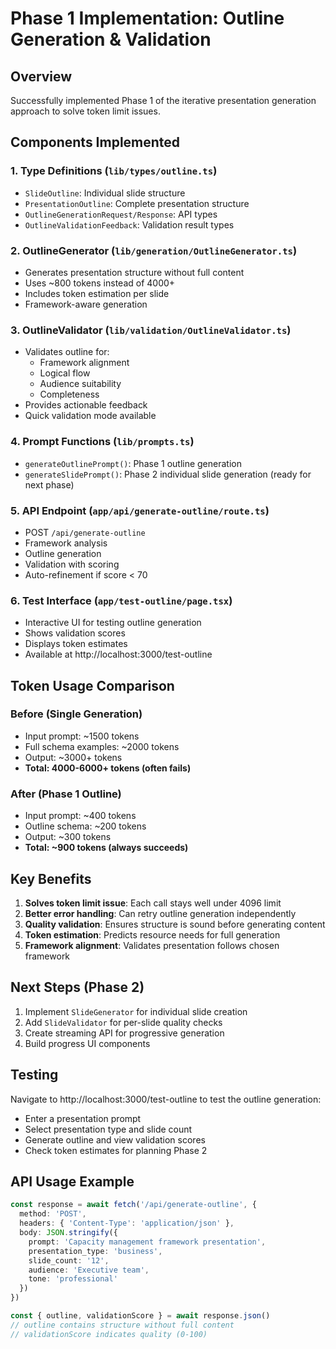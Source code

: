 # Phase 1 Implementation: Outline Generation & Validation

## Overview
Successfully implemented Phase 1 of the iterative presentation generation approach to solve token limit issues.

## Components Implemented

### 1. Type Definitions (`lib/types/outline.ts`)
- `SlideOutline`: Individual slide structure
- `PresentationOutline`: Complete presentation structure
- `OutlineGenerationRequest/Response`: API types
- `OutlineValidationFeedback`: Validation result types

### 2. OutlineGenerator (`lib/generation/OutlineGenerator.ts`)
- Generates presentation structure without full content
- Uses ~800 tokens instead of 4000+
- Includes token estimation per slide
- Framework-aware generation

### 3. OutlineValidator (`lib/validation/OutlineValidator.ts`)
- Validates outline for:
  - Framework alignment
  - Logical flow
  - Audience suitability
  - Completeness
- Provides actionable feedback
- Quick validation mode available

### 4. Prompt Functions (`lib/prompts.ts`)
- `generateOutlinePrompt()`: Phase 1 outline generation
- `generateSlidePrompt()`: Phase 2 individual slide generation (ready for next phase)

### 5. API Endpoint (`app/api/generate-outline/route.ts`)
- POST `/api/generate-outline`
- Framework analysis
- Outline generation
- Validation with scoring
- Auto-refinement if score < 70

### 6. Test Interface (`app/test-outline/page.tsx`)
- Interactive UI for testing outline generation
- Shows validation scores
- Displays token estimates
- Available at http://localhost:3000/test-outline

## Token Usage Comparison

### Before (Single Generation)
- Input prompt: ~1500 tokens
- Full schema examples: ~2000 tokens
- Output: ~3000+ tokens
- **Total: 4000-6000+ tokens (often fails)**

### After (Phase 1 Outline)
- Input prompt: ~400 tokens
- Outline schema: ~200 tokens
- Output: ~300 tokens
- **Total: ~900 tokens (always succeeds)**

## Key Benefits
1. **Solves token limit issue**: Each call stays well under 4096 limit
2. **Better error handling**: Can retry outline generation independently
3. **Quality validation**: Ensures structure is sound before generating content
4. **Token estimation**: Predicts resource needs for full generation
5. **Framework alignment**: Validates presentation follows chosen framework

## Next Steps (Phase 2)
1. Implement `SlideGenerator` for individual slide creation
2. Add `SlideValidator` for per-slide quality checks
3. Create streaming API for progressive generation
4. Build progress UI components

## Testing
Navigate to http://localhost:3000/test-outline to test the outline generation:
- Enter a presentation prompt
- Select presentation type and slide count
- Generate outline and view validation scores
- Check token estimates for planning Phase 2

## API Usage Example
```typescript
const response = await fetch('/api/generate-outline', {
  method: 'POST',
  headers: { 'Content-Type': 'application/json' },
  body: JSON.stringify({
    prompt: 'Capacity management framework presentation',
    presentation_type: 'business',
    slide_count: '12',
    audience: 'Executive team',
    tone: 'professional'
  })
})

const { outline, validationScore } = await response.json()
// outline contains structure without full content
// validationScore indicates quality (0-100)
```